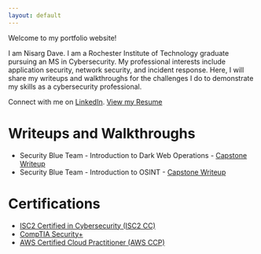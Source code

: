 ```yaml
---
layout: default
---
```


Welcome to my portfolio website!

I am Nisarg Dave. I am a Rochester Institute of Technology graduate pursuing an MS in Cybersecurity. My professional interests include application security, network security, and incident response. Here, I will share my writeups and walkthroughs for the challenges I do to demonstrate my skills as a cybersecurity professional.

Connect with me on [LinkedIn](https://www.linkedin.com/in/nisargdave7324/).
[View my Resume](https://docs.google.com/document/d/1fKf0opZz1XZcIg2tymXtIaCDrS_91zek542ybPqB3aA/edit)

# Writeups and Walkthroughs

* Security Blue Team - Introduction to Dark Web Operations - [Capstone Writeup](./writeups/dark_web_op.html)
* Security Blue Team - Introduction to OSINT - [Capstone Writeup](./writeup/osint_sbt.html)

# Certifications

* [ISC2 Certified in Cybersecurity (ISC2 CC)](https://www.credly.com/badges/8fb10862-bca8-44dd-bc8e-31f77fe6521a/public_url)
* [CompTIA Security+](https://www.credly.com/badges/1f024111-56ec-40d3-9e8c-2d68d93a31f4/linked_in_profile)
* [AWS Certified Cloud Practitioner (AWS CCP)](https://www.credly.com/badges/8ef9dcd9-daa8-409f-b2c0-cb8529397a17/linked_in_profile)
